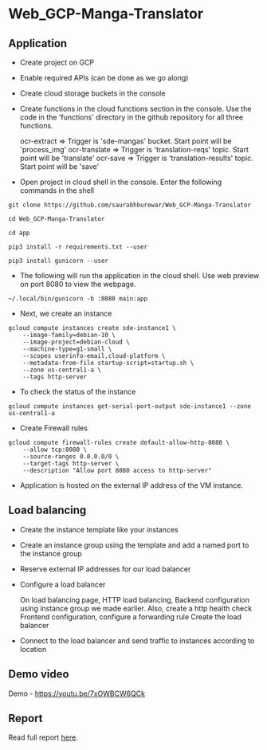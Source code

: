 # Web_GCP-Manga-Translator

## Application

- Create project on GCP
- Enable required APIs (can be done as we go along)
- Create cloud storage buckets in the console
- Create functions in the cloud functions section in the console. Use the code in the 'functions' directory in the github repository for all three functions.
    
    ocr-extract => Trigger is 'sde-mangas' bucket. Start point will be 'process_img'
    ocr-translate => Trigger is 'translation-reqs' topic. Start point will be 'translate'
    ocr-save =>  Trigger is 'translation-results' topic. Start point will be 'save'

- Open project in cloud shell in the console. Enter the following commands in the shell

```
git clone https://github.com/saurabhburewar/Web_GCP-Manga-Translator
```
```
cd Web_GCP-Manga-Translator
```
```
cd app
```
```
pip3 install -r requirements.txt --user
```
```
pip3 install gunicorn --user
```

- The following will run the application in the cloud shell. Use web preview on port 8080 to view the webpage.
```
~/.local/bin/gunicorn -b :8080 main:app
```

- Next, we create an instance 
```
gcloud compute instances create sde-instance1 \
    --image-family=debian-10 \
    --image-project=debian-cloud \
    --machine-type=g1-small \
    --scopes userinfo-email,cloud-platform \
    --metadata-from-file startup-script=startup.sh \
    --zone us-central1-a \
    --tags http-server
```
- To check the status of the instance
```
gcloud compute instances get-serial-port-output sde-instance1 --zone us-central1-a
```
- Create Firewall rules 
```
gcloud compute firewall-rules create default-allow-http-8080 \
    --allow tcp:8080 \
    --source-ranges 0.0.0.0/0 \
    --target-tags http-server \
    --description "Allow port 8080 access to http-server"
```
- Application is hosted on the external IP address of the VM instance. 

## Load balancing 

- Create the instance template like your instances
- Create an instance group using the template and add a named port to the instance group
- Reserve external IP addresses for our load balancer
- Configure a load balancer

    On load balancing page, HTTP load balancing,
    Backend configuration using instance group we made earlier.
    Also, create a http health check
    Frontend configuration, configure a forwarding rule
    Create the load balancer

- Connect to the load balancer and send traffic to instances according to location

## Demo video
Demo - https://youtu.be/7xOWBCW6QCk

## Report
Read full report [here](https://github.com/saurabhburewar/Web_GCP-Manga-Translator/blob/main/Report.pdf).
